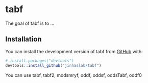 
<!-- README.md is generated from README.Rmd. Please edit that file -->

# tabf

<!-- badges: start -->
<!-- badges: end -->

The goal of tabf is to …

## Installation

You can install the development version of tabf from
[GitHub](https://github.com/) with:

``` r
# install.packages("devtools")
devtools::install_github("jinhaslab/tabf")
```

You can use tabf, tabf2, modsmryf, oddf, oddsf, oddsTabf, oddf0
